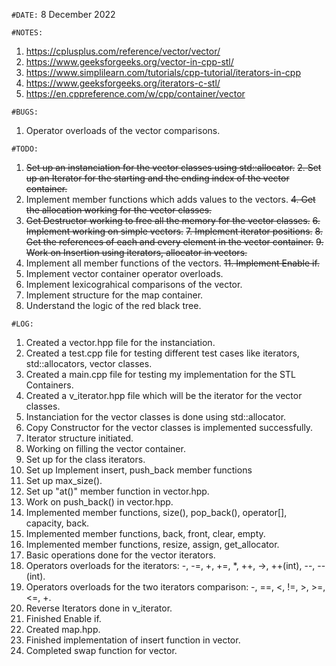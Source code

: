 `#DATE:` 8 December 2022

`#NOTES:`

1. https://cplusplus.com/reference/vector/vector/
2. https://www.geeksforgeeks.org/vector-in-cpp-stl/
3. https://www.simplilearn.com/tutorials/cpp-tutorial/iterators-in-cpp
4. https://www.geeksforgeeks.org/iterators-c-stl/
5. https://en.cppreference.com/w/cpp/container/vector


`#BUGS:`
1. Operator overloads of the vector comparisons.

`#TODO:`

1. ~~Set up an instanciation for the vector classes using std::allocator.~~
~~2. Set up an Iterator for the starting and the ending index of the vector container.~~
3. Implement member functions which adds values to the vectors.
~~4. Get the allocation working for the vector classes.~~
5. ~~Get Destructor working to free all the memory for the vector classes.~~
~~6. Implement working on simple vectors.~~
~~7. Implement iterator positions.~~
~~8. Get the references of each and every element in the vector container.~~
~~9. Work on Insertion using iterators, allocator in vectors.~~
10. Implement all member functions of the vectors.
~~11. Implement Enable if.~~
12. Implement vector container operator overloads.
13. Implement lexicograhical comparisons of the vector.
14. Implement structure for the map container.
15. Understand the logic of the red black tree.

`#LOG:`
1. Created a vector.hpp file for the instanciation.
2. Created a test.cpp file for testing different test cases like iterators, std::allocators, vector classes.
3. Created a main.cpp file for testing my implementation for the STL Containers.
4. Created a v_iterator.hpp file which will be the iterator for the vector classes.
5. Instanciation for the vector classes is done using std::allocator.
6. Copy Constructor for the vector classes is implemented successfully.
7. Iterator structure initiated.
8. Working on filling the vector container.
9. Set up for the class iterators.
10. Set up Implement insert, push_back member functions
11. Set up max_size().
12. Set up "at()" member function in vector.hpp.
13. Work on push_back() in vector.hpp.
14. Implemented member functions, size(), pop_back(), operator[], capacity, back.
15. Implemented member functions, back, front, clear, empty.
16. Implemented member functions, resize, assign, get_allocator.
17. Basic operations done for the vector iterators.
18. Operators overloads for the iterators: -, -=, +, +=, *, ++, ->, ++(int), --, --(int).
19. Operators overloads for the two iterators comparison: -, ==, <, !=, >, >=, <=, +.
20. Reverse Iterators done in v_iterator.
21. Finished Enable if.
22. Created map.hpp.
23. Finished implementation of insert function in vector.
24. Completed swap function for vector.
